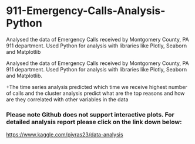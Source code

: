 # 911-Emergency-Calls-Analysis-Python
Analysed the data of Emergency Calls received by Montgomery County, PA 911 department. Used Python for analysis with libraries like Plotly, Seaborn and Matplotlib  

Analysed the data of Emergency Calls received by Montgomery County, PA 911 department. Used Python for analysis with libraries like Plotly, Seaborn and Matplotlib. 

+The time series analysis predicted which time we receive highest number of calls and the cluster analysis predict what are the top reasons and how are they correlated with other variables in the data

### Please note Github does not support interactive plots. For detailed analysis report please click on the link down below: 
https://www.kaggle.com/piyras23/data-analysis
